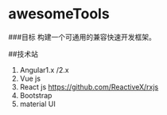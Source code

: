 # awesomeTools

###目标
构建一个可通用的兼容快速开发框架。


##技术站

1. Angular1.x /2.x
2. Vue js
3. React js https://github.com/ReactiveX/rxjs
4. Bootstrap
4. material UI










